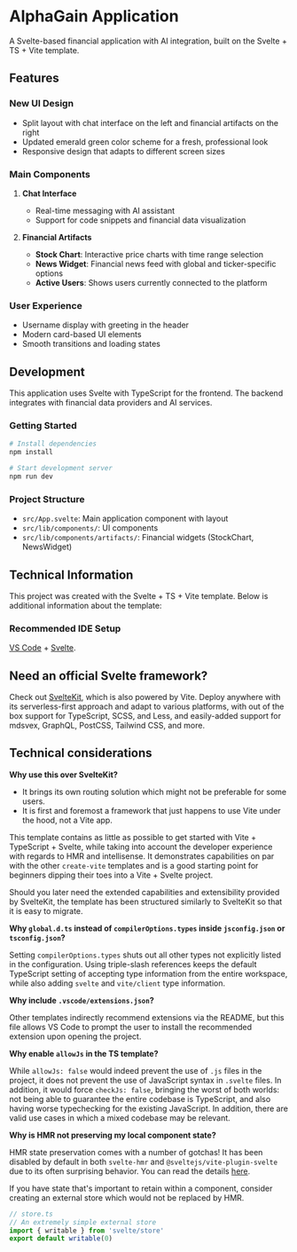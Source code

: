 # AlphaGain Application

A Svelte-based financial application with AI integration, built on the Svelte + TS + Vite template.

## Features

### New UI Design
- Split layout with chat interface on the left and financial artifacts on the right
- Updated emerald green color scheme for a fresh, professional look
- Responsive design that adapts to different screen sizes

### Main Components
1. **Chat Interface**
   - Real-time messaging with AI assistant
   - Support for code snippets and financial data visualization

2. **Financial Artifacts**
   - **Stock Chart**: Interactive price charts with time range selection
   - **News Widget**: Financial news feed with global and ticker-specific options
   - **Active Users**: Shows users currently connected to the platform

### User Experience
- Username display with greeting in the header
- Modern card-based UI elements
- Smooth transitions and loading states

## Development

This application uses Svelte with TypeScript for the frontend. The backend integrates with financial data providers and AI services.

### Getting Started

```bash
# Install dependencies
npm install

# Start development server
npm run dev
```

### Project Structure
- `src/App.svelte`: Main application component with layout
- `src/lib/components/`: UI components
- `src/lib/components/artifacts/`: Financial widgets (StockChart, NewsWidget)

## Technical Information

This project was created with the Svelte + TS + Vite template. Below is additional information about the template:

### Recommended IDE Setup

[VS Code](https://code.visualstudio.com/) + [Svelte](https://marketplace.visualstudio.com/items?itemName=svelte.svelte-vscode).

## Need an official Svelte framework?

Check out [SvelteKit](https://github.com/sveltejs/kit#readme), which is also powered by Vite. Deploy anywhere with its serverless-first approach and adapt to various platforms, with out of the box support for TypeScript, SCSS, and Less, and easily-added support for mdsvex, GraphQL, PostCSS, Tailwind CSS, and more.

## Technical considerations

**Why use this over SvelteKit?**

- It brings its own routing solution which might not be preferable for some users.
- It is first and foremost a framework that just happens to use Vite under the hood, not a Vite app.

This template contains as little as possible to get started with Vite + TypeScript + Svelte, while taking into account the developer experience with regards to HMR and intellisense. It demonstrates capabilities on par with the other `create-vite` templates and is a good starting point for beginners dipping their toes into a Vite + Svelte project.

Should you later need the extended capabilities and extensibility provided by SvelteKit, the template has been structured similarly to SvelteKit so that it is easy to migrate.

**Why `global.d.ts` instead of `compilerOptions.types` inside `jsconfig.json` or `tsconfig.json`?**

Setting `compilerOptions.types` shuts out all other types not explicitly listed in the configuration. Using triple-slash references keeps the default TypeScript setting of accepting type information from the entire workspace, while also adding `svelte` and `vite/client` type information.

**Why include `.vscode/extensions.json`?**

Other templates indirectly recommend extensions via the README, but this file allows VS Code to prompt the user to install the recommended extension upon opening the project.

**Why enable `allowJs` in the TS template?**

While `allowJs: false` would indeed prevent the use of `.js` files in the project, it does not prevent the use of JavaScript syntax in `.svelte` files. In addition, it would force `checkJs: false`, bringing the worst of both worlds: not being able to guarantee the entire codebase is TypeScript, and also having worse typechecking for the existing JavaScript. In addition, there are valid use cases in which a mixed codebase may be relevant.

**Why is HMR not preserving my local component state?**

HMR state preservation comes with a number of gotchas! It has been disabled by default in both `svelte-hmr` and `@sveltejs/vite-plugin-svelte` due to its often surprising behavior. You can read the details [here](https://github.com/rixo/svelte-hmr#svelte-hmr).

If you have state that's important to retain within a component, consider creating an external store which would not be replaced by HMR.

```ts
// store.ts
// An extremely simple external store
import { writable } from 'svelte/store'
export default writable(0)
```
